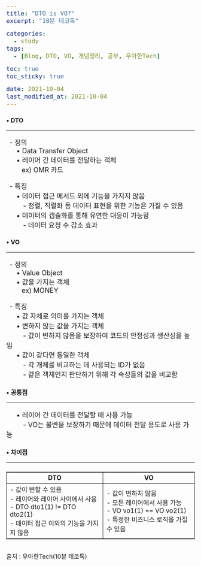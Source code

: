```yaml
---
title: "DTO is VO?"
excerpt: "10분 테코톡"

categories:
  - study
tags:
  - [Blog, DTO, VO, 개념정리, 공부, 우아한Tech]

toc: true
toc_sticky: true

date: 2021-10-04
last_modified_at: 2021-10-04
---
```


### • DTO
<hr>
<p>
&ensp;- 정의<br>  
&emsp;&ensp;• Data Transfer Object<br>
&emsp;&ensp;• 레이어 간 데이터를 전달하는 객체<br>
&emsp;&ensp;&ensp;&nbsp;ex) OMR 카드</p>
<p>
&ensp;- 특징<br>  
&emsp;&ensp;• 데이터 접근 메서드 외에 기능을 가지지 않음<br>
&emsp;&ensp;&ensp;&ensp;- 정렬, 직렬화 등 데이터 표현을 위한 기능은 가질 수 있음<br>
&emsp;&ensp;• 데이터의 캡슐화를 통해 유연한 대응이 가능함<br>
&emsp;&ensp;&ensp;&ensp;- 데이터 요청 수 감소 효과</p>

### • VO
<hr>
<p>
&ensp;- 정의<br>
&emsp;&ensp;• Value Object<br>
&emsp;&ensp;• 값을 가지는 객체<br>
&emsp;&ensp;&ensp;&nbsp;ex) MONEY</p>
<p>
&ensp;- 특징<br>  
&emsp;&ensp;• 값 자체로 의미를 가지는 객체<br>
&emsp;&ensp;• 변하지 않는 값을 가지는 객체<br>
&emsp;&ensp;&ensp;&ensp;- 값이 변하지 않음을 보장하여 코드의 안정성과 생산성을 높임<br>
&emsp;&ensp;• 값이 같다면 동일한 객체<br>
&emsp;&ensp;&ensp;&ensp;- 각 개체를 비교하는 데 사용되는 ID가 없음<br>
&emsp;&ensp;&ensp;&ensp;- 같은 객체인지 판단하기 위해 각 속성들의 값을 비교함</p>

### • 공통점
<hr>
<p>
&emsp;&ensp;• 레이어 간 데이터를 전달할 때 사용 가능<br>
&emsp;&ensp;&ensp;&ensp;- VO는 불변을 보장하기 때문에 데이터 전달 용도로 사용 가능</p>

### • 차이점
<hr>
<table>
<tr>
    <th>DTO</th>
    <th>VO</th>
</tr>
<tr>
    <td>
	- 값이 변할 수 있음<br>
	- 레이어와 레이어 사이에서 사용<br>
	- DTO dto1(1) != DTO dto2(1)<br>
	- 데이터 접근 이외의 기능을 가지지 않음
    </td>
    <td>
	- 값이 변하지 않음<br>
	- 모든 레이어에서 사용 가능<br>
	- VO vo1(1) == VO vo2(1)<br>
	- 특정한 비즈니스 로직을 가질 수 있음
    </td>
</tr>
</table>
<br>
<span>출처 : 우아한Tech(10분 테코톡)</span>
<!-- -->
<style>
	p{
		font-size: 18px;
	}
	table{
		display: flex; justify-content: center;
	}
	th{
		text-align: center;	
	}
	th, td{
		border: 1px solid; font-size: 17px;
	}
	span{
		font-size: 16px;
	}
</style>
